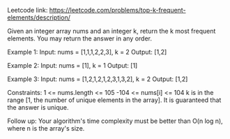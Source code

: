 Leetcode link: https://leetcode.com/problems/top-k-frequent-elements/description/

Given an integer array nums and an integer k, return the k most frequent elements. You may return the answer in any order.



Example 1:
Input: nums = [1,1,1,2,2,3], k = 2
Output: [1,2]

Example 2:
Input: nums = [1], k = 1
Output: [1]

Example 3:
Input: nums = [1,2,1,2,1,2,3,1,3,2], k = 2
Output: [1,2]

Constraints:
1 <= nums.length <= 105
-104 <= nums[i] <= 104
k is in the range [1, the number of unique elements in the array].
It is guaranteed that the answer is unique.

Follow up: Your algorithm's time complexity must be better than O(n log n), where n is the array's size.
 

 